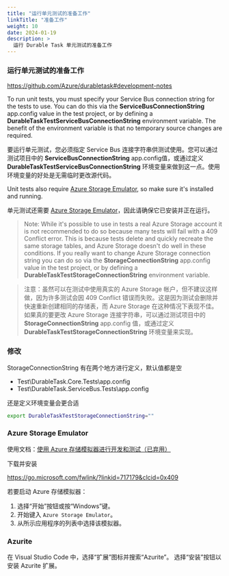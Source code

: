 ```yaml
---
title: "运行单元测试的准备工作"
linkTitle: "准备工作"
weight: 10
date: 2024-01-19
description: >
  运行 Durable Task 单元测试的准备工作
---
```






### 运行单元测试的准备工作

https://github.com/Azure/durabletask#development-notes



To run unit tests, you must specify your Service Bus connection string for the tests to use. You can do this via the **ServiceBusConnectionString** app.config value in the test project, or by defining a **DurableTaskTestServiceBusConnectionString** environment variable. The benefit of the environment variable is that no temporary source changes are required.

要运行单元测试，您必须指定  Service Bus 连接字符串供测试使用。您可以通过测试项目中的 **ServiceBusConnectionString** app.config值，或通过定义 **DurableTaskTestServiceBusConnectionString** 环境变量来做到这一点。使用环境变量的好处是无需临时更改源代码。

Unit tests also require [Azure Storage Emulator](https://docs.microsoft.com/azure/storage/common/storage-use-emulator), so make sure it's installed and running.

单元测试还需要 [Azure Storage Emulator](https://docs.microsoft.com/azure/storage/common/storage-use-emulator)，因此请确保它已安装并正在运行。

> Note: While it's possible to use in tests a real Azure Storage account it is not recommended to do so because many tests will fail with a 409 Conflict error. This is because tests delete and quickly recreate the same storage tables, and Azure Storage doesn't do well in these conditions. If you really want to change Azure Storage connection string you can do so via the **StorageConnectionString** app.config value in the test project, or by defining a **DurableTaskTestStorageConnectionString** environment variable.

> 注意：虽然可以在测试中使用真实的 Azure Storage 帐户，但不建议这样做，因为许多测试会因 409 Conflict 错误而失败。这是因为测试会删除并快速重新创建相同的存储表，而 Azure Storage 在这种情况下表现不佳。如果真的要更改 Azure Storage 连接字符串，可以通过测试项目中的 **StorageConnectionString** app.config 值，或通过定义 **DurableTaskTestStorageConnectionString** 环境变量来实现。



### 修改

StorageConnectionString 有在两个地方进行定义，默认值都是空

- Test\DurableTask.Core.Tests\app.config
- Test\DurableTask.ServiceBus.Tests\app.config

还是定义环境变量会更合适

```bash
export DurableTaskTestStorageConnectionString=""
```



### Azure Storage Emulator 

使用文档：[使用 Azure 存储模拟器进行开发和测试（已弃用）](https://learn.microsoft.com/zh-cn/azure/storage/common/storage-use-emulator)

下载并安装

https://go.microsoft.com/fwlink/?linkid=717179&clcid=0x409 

若要启动 Azure 存储模拟器：

1. 选择“开始”按钮或按“Windows”键。
2. 开始键入 `Azure Storage Emulator`。
3. 从所示应用程序的列表中选择该模拟器。



### Azurite



在 Visual Studio Code 中，选择“扩展”图标并搜索“Azurite”。 选择“安装”按钮以安装 Azurite 扩展。







